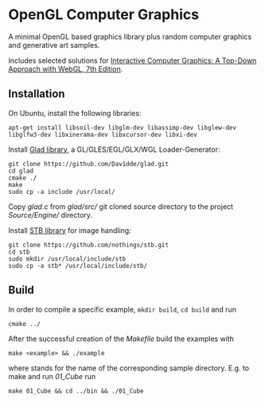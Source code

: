 # OpenGL Computer Graphics

A minimal OpenGL based graphics library plus random computer graphics and generative art samples.

Includes selected solutions for [Interactive Computer Graphics: A Top-Down Approach with WebGL, 7th Edition](https://www.pearson.com/us/higher-education/product/Angel-Interactive-Computer-Graphics-A-Top-Down-Approach-with-Web-GL-7th-Edition/9780133574845.html).

## Installation

On Ubuntu, install the following libraries:

```
apt-get install libsoil-dev libglm-dev libassimp-dev libglew-dev libglfw3-dev libxinerama-dev libxcursor-dev libxi-dev
```

Install [Glad library](https://github.com/Dav1dde/glad.git), a GL/GLES/EGL/GLX/WGL Loader-Generator:

```
git clone https://github.com/Dav1dde/glad.git
cd glad
cmake ./
make
sudo cp -a include /usr/local/
```

Copy *glad.c* from *glad/src/* git cloned source directory to the project *Source/Engine/* directory.

Install [STB library](https://github.com/nothings/stb) for image handling:

```
git clone https://github.com/nothings/stb.git
cd stb
sudo mkdir /usr/local/include/stb
sudo cp -a stb* /usr/local/include/stb/
```

## Build

In order to compile a specific example, `mkdir build`, `cd build` and run

`cmake ../`

After the successful creation of the *Makefile* build the examples with

`make <example> && ./example`

where <sample> stands for the name of the corresponding sample directory. E.g. to make and run *01_Cube* run

`make 01_Cube && cd ../bin && ./01_Cube`
